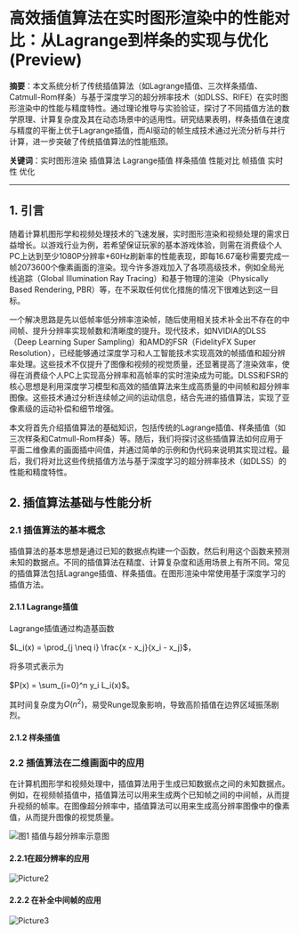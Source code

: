 # 高效插值算法在实时图形渲染中的性能对比：从Lagrange到样条的实现与优化(Preview)

**摘要**：本文系统分析了传统插值算法（如Lagrange插值、三次样条插值、Catmull-Rom样条）与基于深度学习的超分辨率技术（如DLSS、RIFE）在实时图形渲染中的性能与精度特性。通过理论推导与实验验证，探讨了不同插值方法的数学原理、计算复杂度及其在动态场景中的适用性。研究结果表明，样条插值在速度与精度的平衡上优于Lagrange插值，而AI驱动的帧生成技术通过光流分析与并行计算，进一步突破了传统插值算法的性能瓶颈。



**关键词**：实时图形渲染 插值算法 Lagrange插值 样条插值 性能对比 帧插值 实时性 优化

---

## 1. 引言

随着计算机图形学和视频处理技术的飞速发展，实时图形渲染和视频处理的需求日益增长。以游戏行业为例，若希望保证玩家的基本游戏体验，则需在消费级个人PC上达到至少1080P分辨率+60Hz刷新率的性能表现，即每16.67毫秒需要完成一帧2073600个像素画面的渲染。现今许多游戏加入了各项高级技术，例如全局光线追踪（Global Illumination Ray Tracing）和基于物理的渲染（Physically Based Rendering, PBR）等，在不采取任何优化措施的情况下很难达到这一目标。

一个解决思路是先以低帧率低分辨率渲染帧，随后使用相关技术补全出不存在的中间帧、提升分辨率实现帧数和清晰度的提升。现代技术，如NVIDIA的DLSS（Deep Learning Super Sampling）和AMD的FSR（FidelityFX Super Resolution），已经能够通过深度学习和人工智能技术实现高效的帧插值和超分辨率处理。这些技术不仅提升了图像和视频的视觉质量，还显著提高了渲染效率，使得在消费级个人PC上实现高分辨率和高帧率的实时渲染成为可能。DLSS和FSR的核心思想是利用深度学习模型和高效的插值算法来生成高质量的中间帧和超分辨率图像。这些技术通过分析连续帧之间的运动信息，结合先进的插值算法，实现了亚像素级的运动补偿和细节增强。

本文将首先介绍插值算法的基础知识，包括传统的Lagrange插值、样条插值（如三次样条和Catmull-Rom样条）等。随后，我们将探讨这些插值算法如何应用于平面二维像素的画面插中间值，并通过简单的示例和伪代码来说明其实现过程。最后，我们将对比这些传统插值方法与基于深度学习的超分辨率技术（如DLSS）的性能和精度特性。



## 2. 插值算法基础与性能分析

### 2.1 插值算法的基本概念

插值算法的基本思想是通过已知的数据点构建一个函数，然后利用这个函数来预测未知的数据点。不同的插值算法在精度、计算复杂度和适用场景上有所不同。常见的插值算法包括Lagrange插值、样条插值。在图形渲染中常使用基于深度学习的插值方法。

#### 2.1.1 Lagrange插值

Lagrange插值通过构造基函数

$L_i(x) = \prod_{j \neq i} \frac{x - x_j}{x_i - x_j}$，

将多项式表示为

$P(x) = \sum_{i=0}^n y_i L_i(x)$。

其时间复杂度为$O(n^2)$，易受Runge现象影响，导致高阶插值在边界区域振荡剧烈。



#### 2.1.2 样条插值





### 2.2 插值算法在二维画面中的应用

在计算机图形学和视频处理中，插值算法用于生成已知数据点之间的未知数据点。例如，在视频帧插值中，插值算法可以用来生成两个已知帧之间的中间帧，从而提升视频的帧率。在图像超分辨率中，插值算法可以用来生成高分辨率图像中的像素值，从而提升图像的视觉质量。

![图1 插值与超分辨率示意图](C:\Users\ricky\source\NA_class_thesis\res\img\Picture1.png)

#### 2.2.1在超分辨率的应用

![Picture2](C:\Users\ricky\source\NA_class_thesis\res\img\Picture2.png)

#### 2.2.2 在补全中间帧的应用

![Picture3](C:\Users\ricky\source\NA_class_thesis\res\img\Picture3.png)